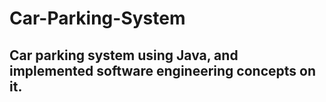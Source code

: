 # Car-Parking-System

## Car parking system using Java, and implemented software engineering concepts on it.
